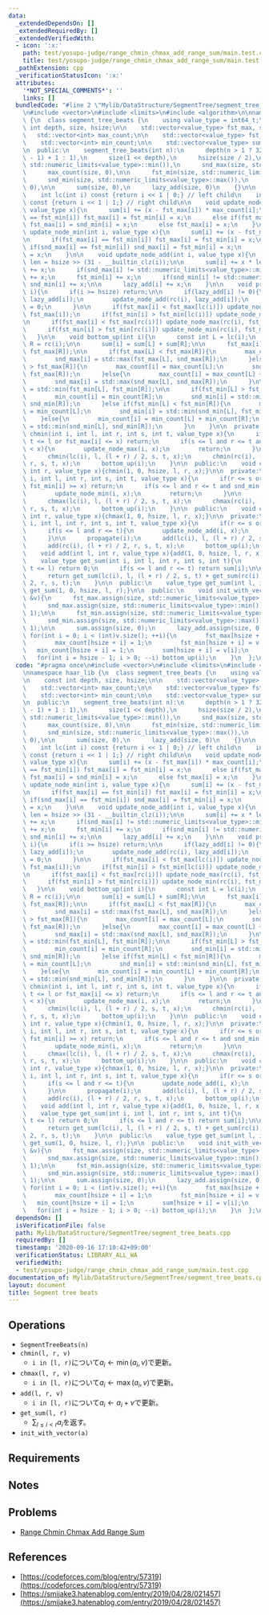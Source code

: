 ```yaml
---
data:
  _extendedDependsOn: []
  _extendedRequiredBy: []
  _extendedVerifiedWith:
  - icon: ':x:'
    path: test/yosupo-judge/range_chmin_chmax_add_range_sum/main.test.cpp
    title: test/yosupo-judge/range_chmin_chmax_add_range_sum/main.test.cpp
  _pathExtension: cpp
  _verificationStatusIcon: ':x:'
  attributes:
    '*NOT_SPECIAL_COMMENTS*': ''
    links: []
  bundledCode: "#line 2 \"Mylib/DataStructure/SegmentTree/segment_tree_beats.cpp\"\
    \n#include <vector>\n#include <limits>\n#include <algorithm>\n\nnamespace haar_lib\
    \ {\n  class segment_tree_beats {\n    using value_type = int64_t;\n\n    const\
    \ int depth, size, hsize;\n\n    std::vector<value_type> fst_max, snd_max;\n \
    \   std::vector<int> max_count;\n\n    std::vector<value_type> fst_min, snd_min;\n\
    \    std::vector<int> min_count;\n\n    std::vector<value_type> sum, lazy_add;\n\
    \n  public:\n    segment_tree_beats(int n):\n      depth(n > 1 ? 32 - __builtin_clz(n\
    \ - 1) + 1 : 1),\n      size(1 << depth),\n      hsize(size / 2),\n\n      fst_max(size,\
    \ std::numeric_limits<value_type>::min()),\n      snd_max(size, std::numeric_limits<value_type>::min()),\n\
    \      max_count(size, 0),\n\n      fst_min(size, std::numeric_limits<value_type>::max()),\n\
    \      snd_min(size, std::numeric_limits<value_type>::max()),\n      min_count(size,\
    \ 0),\n\n      sum(size, 0),\n      lazy_add(size, 0)\n    {}\n\n  private:\n\
    \    int lc(int i) const {return i << 1 | 0;} // left child\n    int rc(int i)\
    \ const {return i << 1 | 1;} // right child\n\n    void update_node_max(int i,\
    \ value_type x){\n      sum[i] += (x - fst_max[i]) * max_count[i];\n\n      if(fst_max[i]\
    \ == fst_min[i]) fst_max[i] = fst_min[i] = x;\n      else if(fst_max[i] == snd_min[i])\
    \ fst_max[i] = snd_min[i] = x;\n      else fst_max[i] = x;\n    }\n\n    void\
    \ update_node_min(int i, value_type x){\n      sum[i] += (x - fst_min[i]) * min_count[i];\n\
    \n      if(fst_max[i] == fst_min[i]) fst_max[i] = fst_min[i] = x;\n      else\
    \ if(snd_max[i] == fst_min[i]) snd_max[i] = fst_min[i] = x;\n      else fst_min[i]\
    \ = x;\n    }\n\n    void update_node_add(int i, value_type x){\n      const int\
    \ len = hsize >> (31 - __builtin_clz(i));\n\n      sum[i] += x * len;\n      fst_max[i]\
    \ += x;\n      if(snd_max[i] != std::numeric_limits<value_type>::min()) snd_max[i]\
    \ += x;\n      fst_min[i] += x;\n      if(snd_min[i] != std::numeric_limits<value_type>::max())\
    \ snd_min[i] += x;\n\n      lazy_add[i] += x;\n    }\n\n    void propagate(int\
    \ i){\n      if(i >= hsize) return;\n\n      if(lazy_add[i] != 0){\n        update_node_add(lc(i),\
    \ lazy_add[i]);\n        update_node_add(rc(i), lazy_add[i]);\n        lazy_add[i]\
    \ = 0;\n      }\n\n      if(fst_max[i] < fst_max[lc(i)]) update_node_max(lc(i),\
    \ fst_max[i]);\n      if(fst_min[i] > fst_min[lc(i)]) update_node_min(lc(i), fst_min[i]);\n\
    \n      if(fst_max[i] < fst_max[rc(i)]) update_node_max(rc(i), fst_max[i]);\n\
    \      if(fst_min[i] > fst_min[rc(i)]) update_node_min(rc(i), fst_min[i]);\n \
    \   }\n\n    void bottom_up(int i){\n      const int L = lc(i);\n      const int\
    \ R = rc(i);\n\n      sum[i] = sum[L] + sum[R];\n\n      fst_max[i] = std::max(fst_max[L],\
    \ fst_max[R]);\n\n      if(fst_max[L] < fst_max[R]){\n        max_count[i] = max_count[R];\n\
    \        snd_max[i] = std::max(fst_max[L], snd_max[R]);\n      }else if(fst_max[L]\
    \ > fst_max[R]){\n        max_count[i] = max_count[L];\n        snd_max[i] = std::max(snd_max[L],\
    \ fst_max[R]);\n      }else{\n        max_count[i] = max_count[L] + max_count[R];\n\
    \        snd_max[i] = std::max(snd_max[L], snd_max[R]);\n      }\n\n      fst_min[i]\
    \ = std::min(fst_min[L], fst_min[R]);\n\n      if(fst_min[L] > fst_min[R]){\n\
    \        min_count[i] = min_count[R];\n        snd_min[i] = std::min(fst_min[L],\
    \ snd_min[R]);\n      }else if(fst_min[L] < fst_min[R]){\n        min_count[i]\
    \ = min_count[L];\n        snd_min[i] = std::min(snd_min[L], fst_min[R]);\n  \
    \    }else{\n        min_count[i] = min_count[L] + min_count[R];\n        snd_min[i]\
    \ = std::min(snd_min[L], snd_min[R]);\n      }\n    }\n\n  private:\n    void\
    \ chmin(int i, int l, int r, int s, int t, value_type x){\n      if(r <= s or\
    \ t <= l or fst_max[i] <= x) return;\n      if(s <= l and r <= t and snd_max[i]\
    \ < x){\n        update_node_max(i, x);\n        return;\n      }\n\n      propagate(i);\n\
    \      chmin(lc(i), l, (l + r) / 2, s, t, x);\n      chmin(rc(i), (l + r) / 2,\
    \ r, s, t, x);\n      bottom_up(i);\n    }\n\n  public:\n    void chmin(int l,\
    \ int r, value_type x){chmin(1, 0, hsize, l, r, x);}\n\n  private:\n    void chmax(int\
    \ i, int l, int r, int s, int t, value_type x){\n      if(r <= s or t <= l or\
    \ fst_min[i] >= x) return;\n      if(s <= l and r <= t and snd_min[i] > x){\n\
    \        update_node_min(i, x);\n        return;\n      }\n\n      propagate(i);\n\
    \      chmax(lc(i), l, (l + r) / 2, s, t, x);\n      chmax(rc(i), (l + r) / 2,\
    \ r, s, t, x);\n      bottom_up(i);\n    }\n\n  public:\n    void chmax(int l,\
    \ int r, value_type x){chmax(1, 0, hsize, l, r, x);}\n\n  private:\n    void add(int\
    \ i, int l, int r, int s, int t, value_type x){\n      if(r <= s or t <= l) return;\n\
    \      if(s <= l and r <= t){\n        update_node_add(i, x);\n        return;\n\
    \      }\n\n      propagate(i);\n      add(lc(i), l, (l + r) / 2, s, t, x);\n\
    \      add(rc(i), (l + r) / 2, r, s, t, x);\n      bottom_up(i);\n    }\n\n  public:\n\
    \    void add(int l, int r, value_type x){add(1, 0, hsize, l, r, x);}\n\n  private:\n\
    \    value_type get_sum(int i, int l, int r, int s, int t){\n      if(r <= s or\
    \ t <= l) return 0;\n      if(s <= l and r <= t) return sum[i];\n\n      propagate(i);\n\
    \      return get_sum(lc(i), l, (l + r) / 2, s, t) + get_sum(rc(i), (l + r) /\
    \ 2, r, s, t);\n    }\n\n  public:\n    value_type get_sum(int l, int r){return\
    \ get_sum(1, 0, hsize, l, r);}\n\n  public:\n    void init_with_vector(const std::vector<value_type>\
    \ &v){\n      fst_max.assign(size, std::numeric_limits<value_type>::min());\n\
    \      snd_max.assign(size, std::numeric_limits<value_type>::min());\n      max_count.assign(size,\
    \ 1);\n\n      fst_min.assign(size, std::numeric_limits<value_type>::max());\n\
    \      snd_min.assign(size, std::numeric_limits<value_type>::max());\n      min_count.assign(size,\
    \ 1);\n\n      sum.assign(size, 0);\n      lazy_add.assign(size, 0);\n\n     \
    \ for(int i = 0; i < (int)v.size(); ++i){\n        fst_max[hsize + i] = v[i];\n\
    \        max_count[hsize + i] = 1;\n        fst_min[hsize + i] = v[i];\n     \
    \   min_count[hsize + i] = 1;\n        sum[hsize + i] = v[i];\n      }\n\n   \
    \   for(int i = hsize - 1; i > 0; --i) bottom_up(i);\n    }\n  };\n}\n"
  code: "#pragma once\n#include <vector>\n#include <limits>\n#include <algorithm>\n\
    \nnamespace haar_lib {\n  class segment_tree_beats {\n    using value_type = int64_t;\n\
    \n    const int depth, size, hsize;\n\n    std::vector<value_type> fst_max, snd_max;\n\
    \    std::vector<int> max_count;\n\n    std::vector<value_type> fst_min, snd_min;\n\
    \    std::vector<int> min_count;\n\n    std::vector<value_type> sum, lazy_add;\n\
    \n  public:\n    segment_tree_beats(int n):\n      depth(n > 1 ? 32 - __builtin_clz(n\
    \ - 1) + 1 : 1),\n      size(1 << depth),\n      hsize(size / 2),\n\n      fst_max(size,\
    \ std::numeric_limits<value_type>::min()),\n      snd_max(size, std::numeric_limits<value_type>::min()),\n\
    \      max_count(size, 0),\n\n      fst_min(size, std::numeric_limits<value_type>::max()),\n\
    \      snd_min(size, std::numeric_limits<value_type>::max()),\n      min_count(size,\
    \ 0),\n\n      sum(size, 0),\n      lazy_add(size, 0)\n    {}\n\n  private:\n\
    \    int lc(int i) const {return i << 1 | 0;} // left child\n    int rc(int i)\
    \ const {return i << 1 | 1;} // right child\n\n    void update_node_max(int i,\
    \ value_type x){\n      sum[i] += (x - fst_max[i]) * max_count[i];\n\n      if(fst_max[i]\
    \ == fst_min[i]) fst_max[i] = fst_min[i] = x;\n      else if(fst_max[i] == snd_min[i])\
    \ fst_max[i] = snd_min[i] = x;\n      else fst_max[i] = x;\n    }\n\n    void\
    \ update_node_min(int i, value_type x){\n      sum[i] += (x - fst_min[i]) * min_count[i];\n\
    \n      if(fst_max[i] == fst_min[i]) fst_max[i] = fst_min[i] = x;\n      else\
    \ if(snd_max[i] == fst_min[i]) snd_max[i] = fst_min[i] = x;\n      else fst_min[i]\
    \ = x;\n    }\n\n    void update_node_add(int i, value_type x){\n      const int\
    \ len = hsize >> (31 - __builtin_clz(i));\n\n      sum[i] += x * len;\n      fst_max[i]\
    \ += x;\n      if(snd_max[i] != std::numeric_limits<value_type>::min()) snd_max[i]\
    \ += x;\n      fst_min[i] += x;\n      if(snd_min[i] != std::numeric_limits<value_type>::max())\
    \ snd_min[i] += x;\n\n      lazy_add[i] += x;\n    }\n\n    void propagate(int\
    \ i){\n      if(i >= hsize) return;\n\n      if(lazy_add[i] != 0){\n        update_node_add(lc(i),\
    \ lazy_add[i]);\n        update_node_add(rc(i), lazy_add[i]);\n        lazy_add[i]\
    \ = 0;\n      }\n\n      if(fst_max[i] < fst_max[lc(i)]) update_node_max(lc(i),\
    \ fst_max[i]);\n      if(fst_min[i] > fst_min[lc(i)]) update_node_min(lc(i), fst_min[i]);\n\
    \n      if(fst_max[i] < fst_max[rc(i)]) update_node_max(rc(i), fst_max[i]);\n\
    \      if(fst_min[i] > fst_min[rc(i)]) update_node_min(rc(i), fst_min[i]);\n \
    \   }\n\n    void bottom_up(int i){\n      const int L = lc(i);\n      const int\
    \ R = rc(i);\n\n      sum[i] = sum[L] + sum[R];\n\n      fst_max[i] = std::max(fst_max[L],\
    \ fst_max[R]);\n\n      if(fst_max[L] < fst_max[R]){\n        max_count[i] = max_count[R];\n\
    \        snd_max[i] = std::max(fst_max[L], snd_max[R]);\n      }else if(fst_max[L]\
    \ > fst_max[R]){\n        max_count[i] = max_count[L];\n        snd_max[i] = std::max(snd_max[L],\
    \ fst_max[R]);\n      }else{\n        max_count[i] = max_count[L] + max_count[R];\n\
    \        snd_max[i] = std::max(snd_max[L], snd_max[R]);\n      }\n\n      fst_min[i]\
    \ = std::min(fst_min[L], fst_min[R]);\n\n      if(fst_min[L] > fst_min[R]){\n\
    \        min_count[i] = min_count[R];\n        snd_min[i] = std::min(fst_min[L],\
    \ snd_min[R]);\n      }else if(fst_min[L] < fst_min[R]){\n        min_count[i]\
    \ = min_count[L];\n        snd_min[i] = std::min(snd_min[L], fst_min[R]);\n  \
    \    }else{\n        min_count[i] = min_count[L] + min_count[R];\n        snd_min[i]\
    \ = std::min(snd_min[L], snd_min[R]);\n      }\n    }\n\n  private:\n    void\
    \ chmin(int i, int l, int r, int s, int t, value_type x){\n      if(r <= s or\
    \ t <= l or fst_max[i] <= x) return;\n      if(s <= l and r <= t and snd_max[i]\
    \ < x){\n        update_node_max(i, x);\n        return;\n      }\n\n      propagate(i);\n\
    \      chmin(lc(i), l, (l + r) / 2, s, t, x);\n      chmin(rc(i), (l + r) / 2,\
    \ r, s, t, x);\n      bottom_up(i);\n    }\n\n  public:\n    void chmin(int l,\
    \ int r, value_type x){chmin(1, 0, hsize, l, r, x);}\n\n  private:\n    void chmax(int\
    \ i, int l, int r, int s, int t, value_type x){\n      if(r <= s or t <= l or\
    \ fst_min[i] >= x) return;\n      if(s <= l and r <= t and snd_min[i] > x){\n\
    \        update_node_min(i, x);\n        return;\n      }\n\n      propagate(i);\n\
    \      chmax(lc(i), l, (l + r) / 2, s, t, x);\n      chmax(rc(i), (l + r) / 2,\
    \ r, s, t, x);\n      bottom_up(i);\n    }\n\n  public:\n    void chmax(int l,\
    \ int r, value_type x){chmax(1, 0, hsize, l, r, x);}\n\n  private:\n    void add(int\
    \ i, int l, int r, int s, int t, value_type x){\n      if(r <= s or t <= l) return;\n\
    \      if(s <= l and r <= t){\n        update_node_add(i, x);\n        return;\n\
    \      }\n\n      propagate(i);\n      add(lc(i), l, (l + r) / 2, s, t, x);\n\
    \      add(rc(i), (l + r) / 2, r, s, t, x);\n      bottom_up(i);\n    }\n\n  public:\n\
    \    void add(int l, int r, value_type x){add(1, 0, hsize, l, r, x);}\n\n  private:\n\
    \    value_type get_sum(int i, int l, int r, int s, int t){\n      if(r <= s or\
    \ t <= l) return 0;\n      if(s <= l and r <= t) return sum[i];\n\n      propagate(i);\n\
    \      return get_sum(lc(i), l, (l + r) / 2, s, t) + get_sum(rc(i), (l + r) /\
    \ 2, r, s, t);\n    }\n\n  public:\n    value_type get_sum(int l, int r){return\
    \ get_sum(1, 0, hsize, l, r);}\n\n  public:\n    void init_with_vector(const std::vector<value_type>\
    \ &v){\n      fst_max.assign(size, std::numeric_limits<value_type>::min());\n\
    \      snd_max.assign(size, std::numeric_limits<value_type>::min());\n      max_count.assign(size,\
    \ 1);\n\n      fst_min.assign(size, std::numeric_limits<value_type>::max());\n\
    \      snd_min.assign(size, std::numeric_limits<value_type>::max());\n      min_count.assign(size,\
    \ 1);\n\n      sum.assign(size, 0);\n      lazy_add.assign(size, 0);\n\n     \
    \ for(int i = 0; i < (int)v.size(); ++i){\n        fst_max[hsize + i] = v[i];\n\
    \        max_count[hsize + i] = 1;\n        fst_min[hsize + i] = v[i];\n     \
    \   min_count[hsize + i] = 1;\n        sum[hsize + i] = v[i];\n      }\n\n   \
    \   for(int i = hsize - 1; i > 0; --i) bottom_up(i);\n    }\n  };\n}\n"
  dependsOn: []
  isVerificationFile: false
  path: Mylib/DataStructure/SegmentTree/segment_tree_beats.cpp
  requiredBy: []
  timestamp: '2020-09-16 17:10:42+09:00'
  verificationStatus: LIBRARY_ALL_WA
  verifiedWith:
  - test/yosupo-judge/range_chmin_chmax_add_range_sum/main.test.cpp
documentation_of: Mylib/DataStructure/SegmentTree/segment_tree_beats.cpp
layout: document
title: Segment tree beats
---
```


## Operations

- `SegmentTreeBeats(n)`
- `chmin(l, r, v)`
	- `i in [l, r)`について$a_i \leftarrow \min(a_i, v)$で更新。
- `chmax(l, r, v)`
	- `i in [l, r)`について$a_i \leftarrow \max(a_i, v)$で更新。
- `add(l, r, v)`
	- `i in [l, r)`について$a_i \leftarrow a_i + v$で更新。
- `get_sum(l, r)`
	- $\sum_{l \le i \lt r} a_i$を返す。
- `init_with_vector(a)`

## Requirements

## Notes

## Problems

- [Range Chmin Chmax Add Range Sum](https://judge.yosupo.jp/problem/range_chmin_chmax_add_range_sum)

## References

- [https://codeforces.com/blog/entry/57319](https://codeforces.com/blog/entry/57319)
- [https://smijake3.hatenablog.com/entry/2019/04/28/021457](https://smijake3.hatenablog.com/entry/2019/04/28/021457)

